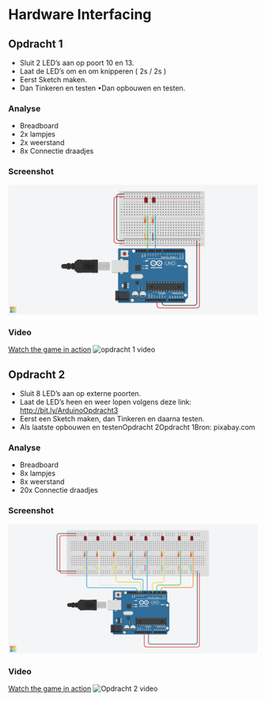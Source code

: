 # Hardware Interfacing
## Opdracht 1
- Sluit 2 LED’s aan op poort 10 en 13.
- Laat de LED’s om en om knipperen ( 2s / 2s ) 
- Eerst  Sketch maken.
- Dan Tinkeren en testen •Dan opbouwen en testen.

### Analyse
- Breadboard
- 2x lampjes
- 2x weerstand
- 8x Connectie draadjes

### Screenshot
![Opdracht 1](images/HI_Opdracht1.png)

### Video
[Watch the game in action](https://your-link-to-video.com)
![opdracht 1 video]()

## Opdracht 2
- Sluit 8 LED’s aan op externe poorten.
- Laat de LED’s heen en weer lopen volgens deze link: http://bit.ly/ArduinoOpdracht3
- Eerst een Sketch maken, dan Tinkeren en daarna testen.
- Als laatste opbouwen en testenOpdracht 2Opdracht 1Bron: pixabay.com

### Analyse
- Breadboard
- 8x lampjes
- 8x weerstand
- 20x Connectie draadjes

### Screenshot
![Opdracht 2](images/HI_Opdracht2.png)

### Video
[Watch the game in action](https://your-link-to-video.com)
![Opdracht 2 video]()
